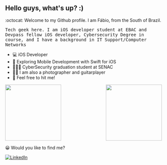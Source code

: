 ## Hello guys, what's up? :)

:octocat: Welcome to my Github profile. I am Fábio, from the South of Brazil.

<p> <samp> Tech geek here. I am iOS developer student at EBAC and Devpass fellow iOS developer, Cybersecurity Degree in course, and I have a background in IT Support/Computer Networks </p> 

- 💻 iOS Developer
- 📱 Exploring Mobile Development with Swift for iOS 
- 👩🏻‍🎓 CyberSecurity graduation student at SENAC
- 🙋🏻 I am also a photographer and guitarplayer
- 💬 Feel free to hit me!

<a href="https://github.com/tolkien1987">
  <img height="180em" align="center"  src="https://github-readme-stats.vercel.app/api?username=tolkien1987&count_private=true&show_icons=true&theme=omni&hide_border=true&include_all_commits=true&layout=compact&)" />
</a>

<a href="https://github.com/tolkien1987">
  <img height="180em" align="right" src="https://github-readme-stats.vercel.app/api/top-langs/?username=tolkien1987&langs_count=8&layout=compact&theme=omni&hide_border=true&include_all_commits=true&count_private=true&)" />
</a>

<br>
  

:grinning: Would you like to find me?

<a href="https://www.linkedin.com/in/f%C3%A1bio-martinez-44353990" target="_blank"><img src="https://img.shields.io/badge/LinkedIn-%230077B5.svg?&style=flat-square&logo=linkedin&logoColor=white" alt="LinkedIn"></a> 






